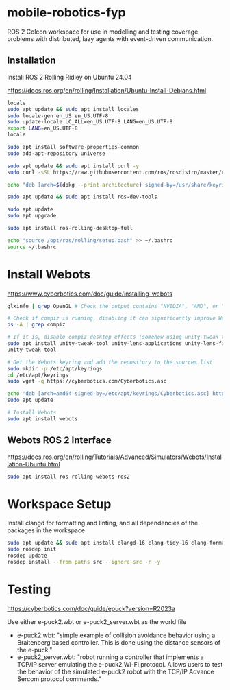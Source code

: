 # mobile-robotics-fyp
ROS 2 Colcon workspace for use in modelling and testing coverage problems with distributed, lazy agents with event-driven communication.

## Installation
Install ROS 2 Rolling Ridley on Ubuntu 24.04

https://docs.ros.org/en/rolling/Installation/Ubuntu-Install-Debians.html

```bash
locale
sudo apt update && sudo apt install locales
sudo locale-gen en_US en_US.UTF-8
sudo update-locale LC_ALL=en_US.UTF-8 LANG=en_US.UTF-8
export LANG=en_US.UTF-8
locale

sudo apt install software-properties-common
sudo add-apt-repository universe

sudo apt update && sudo apt install curl -y
sudo curl -sSL https://raw.githubusercontent.com/ros/rosdistro/master/ros.key -o /usr/share/keyrings/ros-archive-keyring.gpg

echo "deb [arch=$(dpkg --print-architecture) signed-by=/usr/share/keyrings/ros-archive-keyring.gpg] http://packages.ros.org/ros2/ubuntu $(. /etc/os-release && echo $UBUNTU_CODENAME) main" | sudo tee /etc/apt/sources.list.d/ros2.list > /dev/null

sudo apt update && sudo apt install ros-dev-tools

sudo apt update
sudo apt upgrade

sudo apt install ros-rolling-desktop-full

echo "source /opt/ros/rolling/setup.bash" >> ~/.bashrc
source ~/.bashrc
```

# Install Webots
https://www.cyberbotics.com/doc/guide/installing-webots

```bash
glxinfo | grep OpenGL # Check the output contains "NVIDIA", "AMD", or "Intel", otherwise install the appropriate hardware accelerated driver

# Check if compiz is running, disabling it can significantly improve Webots rendering performance
ps -A | grep compiz

# If it is, disable compiz desktop effects (somehow using unity-tweak-tool)
sudo apt install unity-tweak-tool unity-lens-applications unity-lens-files
unity-tweak-tool

# Get the Webots keyring and add the repository to the sources list
sudo mkdir -p /etc/apt/keyrings
cd /etc/apt/keyrings
sudo wget -q https://cyberbotics.com/Cyberbotics.asc

echo "deb [arch=amd64 signed-by=/etc/apt/keyrings/Cyberbotics.asc] https://cyberbotics.com/debian binary-amd64/" | sudo tee /etc/apt/sources.list.d/Cyberbotics.list
sudo apt update

# Install Webots
sudo apt install webots
```

## Webots ROS 2 Interface
https://docs.ros.org/en/rolling/Tutorials/Advanced/Simulators/Webots/Installation-Ubuntu.html

```bash
sudo apt install ros-rolling-webots-ros2
```

# Workspace Setup
Install clangd for formatting and linting, and all dependencies of the packages in the workspace
```bash
sudo apt update && sudo apt install clangd-16 clang-tidy-16 clang-format-16
sudo rosdep init
rosdep update
rosdep install --from-paths src --ignore-src -r -y
```

# Testing
https://cyberbotics.com/doc/guide/epuck?version=R2023a

Use either e-puck2.wbt or e-puck2_server.wbt as the world file
 - e-puck2.wbt: "simple example of collision avoidance behavior using a Braitenberg based controller. This is done using the distance sensors of the e-puck."
 - e-puck2_server.wbt: "robot running a controller that implements a TCP/IP server emulating the e-puck2 Wi-Fi protocol. Allows users to test the behavior of the simulated e-puck2 robot with the TCP/IP Advance Sercom protocol commands."
